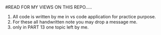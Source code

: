 #READ FOR MY VIEWS ON THIS REPO.....
1. All code is written by me in vs code application for practice purpose.
2. For these all handwritten note you may drop a message me.
3. only in PART 13 one topic left by me.
